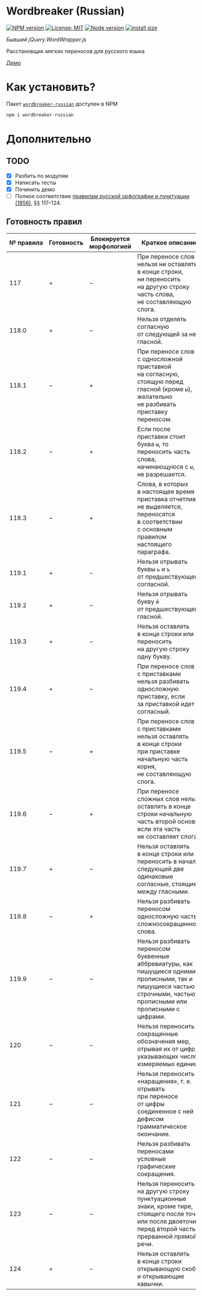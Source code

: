 # Wordbreaker (Russian)
[![NPM version](https://img.shields.io/npm/v/wordbreaker-russian.svg)](https://www.npmjs.com/package/wordbreaker-russian)
[![License: MIT](https://img.shields.io/npm/l/wordbreaker-russian.svg)](https://www.npmjs.com/package/wordbreaker-russian)
[![Node version](https://img.shields.io/node/v/wordbreaker-russian.svg)](https://www.npmjs.com/package/wordbreaker-russian)
[![install size](https://packagephobia.now.sh/badge?p=wordbreaker-russian)](https://packagephobia.now.sh/result?p=wordbreaker-russian)

_Бывший jQuery.WordWrapper.js_

Расстановщик мягких переносов для русского языка

[Демо](https://ohar.github.io/wordbreaker-russian/)

# Как установить?

Пакет [`wordbreaker-russian`](https://www.npmjs.com/package/wordbreaker-russian) доступен в NPM

```sh
npm i wordbreaker-russian
```

# Дополнительно

## TODO
* [x] Разбить по модулям
* [x] Написать тесты
* [x] Починить демо
* [ ] Полное соответствие [правилам русской орфографии и пунктуации (1956)](http://new.gramota.ru/spravka/rules/141-perenos), §§ 117–124.

## Готовность правил

№ правила | Готовность | Блокируется морфологией | Краткое описание
---       | ---        | ---                     | ---
117       | +          | −                       | При переносе слов нельзя ни оставлять в конце строки, ни переносить на другую строку часть слова, не составляющую слога.
118.0     | +          | −                       | Нельзя отделять согласную от следующей за ней гласной.
118.1     | −          | +                       | При переносе cлов с односложной приставкой на согласную, стоящую пеpeд гласной (кроме `ы`), желательно не разбивать приставку переносом.
118.2     | −          | +                       | Если после приставки стоит буква `ы`, то переносить часть слова, начинающуюся с `ы`, не разрешается.
118.3     | −          | +                       | Слова, в которых в настоящее время пpиставка отчетливо не выделяется, переносятся в соответствии с основным правилом настоящего параграфа.
119.1     | +          | −                       | Нельзя отрывать буквы `ь` и `ъ` от предшествующей согласной.
119.2     | +          | −                       | Нельзя отрывать букву `й` от предшествующей гласной.
119.3     | +          | −                       | Нельзя оставлять в конце строки или переносить на другую строку одну букву.
119.4     | +          | −                       | При переносе слов с приставками нельзя разбивать односложную приставку, если за приставкой идет согласный.
119.5     | −          | +                       | При переносе слов с приставками нельзя оставлять в конце строки при приставке начальную часть корня, не составляющую слога.
119.6     | −          | +                       | При переносе сложных cлов нельзя оставлять в конце строки начальную часть второй основы, если эта часть не составляет слога.
119.7     | +          | −                       | Нельзя оставлять в конце строки или переносить в начало следующей две одинаковые согласные, стоящие между гласными.
119.8     | −          | +                       | Нельзя разбивать переносом односложную часть сложносокращенного слова.
119.9     | −          | −                       | Нельзя разбивать переносом буквенные аббревиатуры, как пишущиеся одними прописными, так и пишущиеся частью строчными, частью прописными или прописными с цифрами.
120       | −          | −                       | Нельзя переносить сокращенные обозначения мер, отрывая их от цифр, указывающих число измеряемых единиц.
121       | −          | −                       | Нельзя переносить «наращения», т. е. отрывать при переносе от цифры соединенное с ней дефисом грамматическое окончание.
122       | −          | −                       | Нельзя разбивать переносами условные графические сокращения.
123       | −          | −                       | Нельзя переносить на другую строку пунктуационные знаки, кроме тире, стоящего после точки или после двоеточия перед второй частью прерванной прямой речи.
124       | +          | −                       | Нельзя оставлять в конце строки открывающую скобку и открывающие кавычки.
